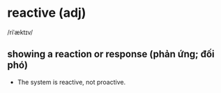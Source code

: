 # reactive (adj)

/riˈæktɪv/

## showing a reaction or response (phản ứng; đối phó)

- The system is reactive, not proactive.